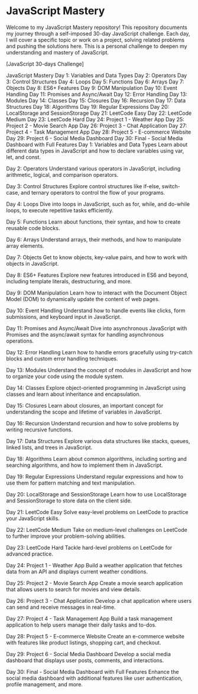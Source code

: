 # **JavaScript Mastery**
Welcome to my JavaScript Mastery repository! This repository documents my journey through a self-imposed 30-day JavaScript challenge. Each day, I will cover a specific topic or work on a project, solving related problems and pushing the solutions here. This is a personal challenge to deepen my understanding and mastery of JavaScript.

[JavaScript 30-days Challenge]

JavaScript Mastery
Day 1: Variables and Data Types
Day 2: Operators
Day 3: Control Structures
Day 4: Loops
Day 5: Functions
Day 6: Arrays
Day 7: Objects
Day 8: ES6+ Features
Day 9: DOM Manipulation
Day 10: Event Handling
Day 11: Promises and Async/Await
Day 12: Error Handling
Day 13: Modules
Day 14: Classes
Day 15: Closures
Day 16: Recursion
Day 17: Data Structures
Day 18: Algorithms
Day 19: Regular Expressions
Day 20: LocalStorage and SessionStorage
Day 21: LeetCode Easy
Day 22: LeetCode Medium
Day 23: LeetCode Hard
Day 24: Project 1 - Weather App
Day 25: Project 2 - Movie Search App
Day 26: Project 3 - Chat Application
Day 27: Project 4 - Task Management App
Day 28: Project 5 - E-commerce Website
Day 29: Project 6 - Social Media Dashboard
Day 30: Final - Social Media Dashboard with Full Features
Day 1: Variables and Data Types
Learn about different data types in JavaScript and how to declare variables using var, let, and const.

Day 2: Operators
Understand various operators in JavaScript, including arithmetic, logical, and comparison operators.

Day 3: Control Structures
Explore control structures like if-else, switch-case, and ternary operators to control the flow of your programs.

Day 4: Loops
Dive into loops in JavaScript, such as for, while, and do-while loops, to execute repetitive tasks efficiently.

Day 5: Functions
Learn about functions, their syntax, and how to create reusable code blocks.

Day 6: Arrays
Understand arrays, their methods, and how to manipulate array elements.

Day 7: Objects
Get to know objects, key-value pairs, and how to work with objects in JavaScript.

Day 8: ES6+ Features
Explore new features introduced in ES6 and beyond, including template literals, destructuring, and more.

Day 9: DOM Manipulation
Learn how to interact with the Document Object Model (DOM) to dynamically update the content of web pages.

Day 10: Event Handling
Understand how to handle events like clicks, form submissions, and keyboard input in JavaScript.

Day 11: Promises and Async/Await
Dive into asynchronous JavaScript with Promises and the async/await syntax for handling asynchronous operations.

Day 12: Error Handling
Learn how to handle errors gracefully using try-catch blocks and custom error handling techniques.

Day 13: Modules
Understand the concept of modules in JavaScript and how to organize your code using the module system.

Day 14: Classes
Explore object-oriented programming in JavaScript using classes and learn about inheritance and encapsulation.

Day 15: Closures
Learn about closures, an important concept for understanding the scope and lifetime of variables in JavaScript.

Day 16: Recursion
Understand recursion and how to solve problems by writing recursive functions.

Day 17: Data Structures
Explore various data structures like stacks, queues, linked lists, and trees in JavaScript.

Day 18: Algorithms
Learn about common algorithms, including sorting and searching algorithms, and how to implement them in JavaScript.

Day 19: Regular Expressions
Understand regular expressions and how to use them for pattern matching and text manipulation.

Day 20: LocalStorage and SessionStorage
Learn how to use LocalStorage and SessionStorage to store data on the client side.

Day 21: LeetCode Easy
Solve easy-level problems on LeetCode to practice your JavaScript skills.

Day 22: LeetCode Medium
Take on medium-level challenges on LeetCode to further improve your problem-solving abilities.

Day 23: LeetCode Hard
Tackle hard-level problems on LeetCode for advanced practice.

Day 24: Project 1 - Weather App
Build a weather application that fetches data from an API and displays current weather conditions.

Day 25: Project 2 - Movie Search App
Create a movie search application that allows users to search for movies and view details.

Day 26: Project 3 - Chat Application
Develop a chat application where users can send and receive messages in real-time.

Day 27: Project 4 - Task Management App
Build a task management application to help users manage their daily tasks and to-dos.

Day 28: Project 5 - E-commerce Website
Create an e-commerce website with features like product listings, shopping cart, and checkout.

Day 29: Project 6 - Social Media Dashboard
Develop a social media dashboard that displays user posts, comments, and interactions.

Day 30: Final - Social Media Dashboard with Full Features
Enhance the social media dashboard with additional features like user authentication, profile management, and more.
